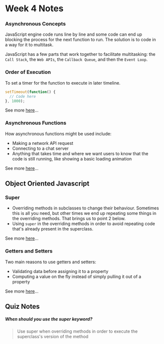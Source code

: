 # Week 4 Notes
### Asynchronous Concepts
JavaScript engine code runs line by line and some code can end up blocking the process for the next function to run. The solution is to code in a way for it to multitask.

JavaScript has a few parts that work together to facilitate multitasking: the `Call Stack`, the `Web APIs`, the `Callback Queue`, and then the `Event Loop`.

### Order of Execution

To set a timer for the function to execute in later timeline.
```javascript
setTimeout(function() {
  // Code here
}, 1000);
```
See more [here](function.md#delays)...

### Asynchronous Functions
How asynchronous functions might be used include:

- Making a network API request
- Connecting to a chat server
- Anything that takes time and where we want users to know that the code is still running, like showing a basic loading animation

See more [here](asynchronous.md)...

## Object Oriented Javascript
### Super
- Overriding methods in subclasses to change their behaviour. Sometimes this is all you need, but other times we end up repeating some things in the overriding methods. That brings us to point 2 below.
- Using `super` in the overriding methods in order to avoid repeating code that's already present in the superclass.

See more [here](oop.md#inheritance)...

### Getters and Setters
Two main reasons to use getters and setters:
- Validating data before assigning it to a property
- Computing a value on the fly instead of simply pulling it out of a property

See more [here](oop.md#getters--setters)...

## Quiz Notes

##### When should you use the super keyword?
> Use super when overriding methods in order to execute the superclass's version of the method
